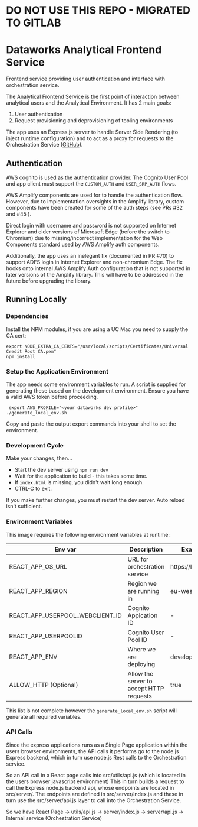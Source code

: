 # DO NOT USE THIS REPO - MIGRATED TO GITLAB

# Dataworks Analytical Frontend Service
Frontend service providing user authentication and interface with orchestration service.

The Analytical Frontend Service is the first point of interaction between analytical users and the Analytical Environment. It has 2 main goals:

1. User authentication
2. Request provisioning and deprovisioning of tooling environments

The app uses an Express.js server to handle Server Side Rendering (to inject runtime configuration) and to act as a proxy for requests to the Orchestration Service ([GitHub](https://github.com/dwp/orchestration-service/)).

## Authentication
AWS cognito is used as the authentication provider. The Cognito User Pool and app client must support the `CUSTOM_AUTH` and `USER_SRP_AUTH` flows. 

AWS Amplify components are used for to handle the authentication flow. However, due to implementation oversights in the Amplify library, custom components have been created for some of the auth steps (see PRs #32 and #45 ).

Direct login with username and password is not supported on Internet Explorer and older versions of Microsoft Edge (before the switch to Chromium) due to missing/incorrect implementation for the Web Components standard used by AWS Amplify auth components. 

Additionally, the app uses an inelegant fix (documented in PR #70) to support ADFS login in Internet Explorer and non-chromium Edge. The fix hooks onto internal AWS Amplify Auth configuration that is not supported in later versions of the Amplify library. This will have to be addressed in the future before upgrading the library.

## Running Locally

### Dependencies

Install the NPM modules, if you are using a UC Mac you need to supply the CA cert:

```
export NODE_EXTRA_CA_CERTS="/usr/local/scripts/Certificates/Universal Credit Root CA.pem"
npm install
```

### Setup the Application Environment

The app needs some environment variables to run. A script is supplied for generating these based on the development environment. Ensure you have a valid AWS token before proceeding.

```
 export AWS_PROFILE="<your dataworks dev profile>"
./generate_local_env.sh
```

Copy and paste the output export commands into your shell to set the environment.

### Development Cycle

Make your changes, then...

* Start the dev server using ```npm run dev```
* Wait for the application to build - this takes some time.
* If ```index.html``` is missing, you didn't wait long enough.
* CTRL-C to exit.

If you make further changes, you must restart the dev server. Auto reload isn't sufficient.

### Environment Variables
This image requires the following environment variables at runtime:

| Env var | Description | Example value |
| ------- | ----------- | ------------- |
| REACT_APP_OS_URL    | URL for orchestration service | https://localhost:3000/ |
| REACT_APP_REGION    | Region we are running in | eu-west-2 |
| REACT_APP_USERPOOL_WEBCLIENT_ID    | Cognito Appication ID | - |
| REACT_APP_USERPOOLID    | Cognito User Pool ID | - |
| REACT_APP_ENV    | Where we are deploying | development |
| ALLOW_HTTP (Optional)    | Allow the server to accept HTTP requests  | true |

This list is not complete however the ```generate_local_env.sh``` script will generate all required variables.

### API Calls
Since the express applications runs as a Single Page application within the users browser environments, the API calls it performs go
to the node.js Express backend, which in turn use node.js Rest calls to the Orchestration service.

So an API call in a React page calls into src/utils/api.js (which is located in the users browser javascript environment)
This in turn builds a request to call the Express node.js backend api, whose endpoints are located in src/server/.
The endpoints are defined in src/server/index.js and these in turn use the src/server/api.js layer to call into the Orchestration Service.

So we have React Page -> utils/api.js -> server/index.js -> server/api.js -> Internal service (Orchestration Service)
